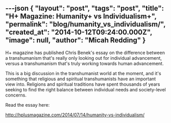 ---json
{
	"layout": "post",
	"tags": "post",
    "title": "H+ Magazine: Humanity+ vs Individualism+",
    "permalink": "blog/humanity_vs_individualism/",
    "created_at": "2014-10-12T09:24:00.000Z",
    "image":  null,
    "author": "Micah Redding"
}
---

<p>H+ magazine has published Chris Benek's essay on the difference between a transhumanism that's really only looking out for individual advancement, versus a transhumanism that's truly working towards human advancement.</p>
<p>This is a big discussion in the transhumanist world at the moment, and it's something that religious and spiritual transhumanists have an important view into. Religions and spiritual traditions have spent thousands of years seeking to find the right balance between individual needs and society-level concerns.</p>
<p>Read the essay here:</p>
<p><a href="http://hplusmagazine.com/2014/07/14/humanity-vs-individualism/" target="_blank">http://hplusmagazine.com/2014/07/14/humanity-vs-individualism/</a></p>
    
